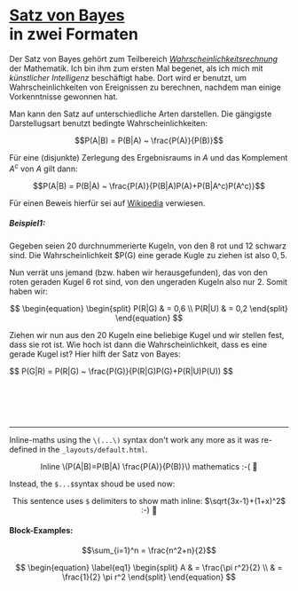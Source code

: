 # [Satz von Bayes](https://de.wikipedia.org/wiki/Satz_von_Bayes)<br>in zwei Formaten

Der Satz von Bayes gehört zum Teilbereich *[Wahrscheinlichkeitsrechnung](./../Wahrscheinlichkeitsrechnung.html)* der Mathematik. Ich bin ihm zum ersten Mal begenet, als ich mich mit *künstlicher Intelligenz* beschäftigt habe. Dort wird er benutzt, um Wahrscheinlichkeiten von Ereignissen zu berechnen, nachdem man einige Vorkenntnisse gewonnen hat.

Man kann den Satz auf unterschiedliche Arten darstellen. Die gängigste Darstellugsart benutzt bedingte Wahrscheinlichkeiten:

$$P(A|B) = P(B|A) ~ \frac{P(A)}{P(B)}$$

Für eine (disjunkte) Zerlegung des Ergebnisraums in $A$ und das Komplement $A^c$ von $A$ gilt dann:

$$P(A|B) = P(B|A) ~ \frac{P(A)}{P(B|A)P(A)+P(B|A^c)P(A^c)}$$

Für einen Beweis hierfür sei auf [Wikipedia](https://de.wikipedia.org/wiki/Satz_von_Bayes) verwiesen.

##### Beispiel1:

Gegeben seien 20 durchnummerierte Kugeln, von den 8 rot und 12 schwarz sind. Die Wahrscheinlichkeit $P(G) eine gerade Kugle zu ziehen ist also $0,5$.

Nun verrät uns jemand (bzw. haben wir herausgefunden), das von den roten geraden Kugel 6 rot sind, von den ungeraden Kugeln also nur 2. Somit haben wir:

$$
\begin{equation}
\begin{split}
P(R|G) & = 0,6 \\
P(R|U) & = 0,2
\end{split}
\end{equation}
$$

Ziehen wir nun aus den 20 Kugeln eine beliebige Kugel und wir stellen fest, dass sie rot ist. Wie hoch ist dann die Wahrscheinlichkeit, dass es eine gerade Kugel ist? Hier hilft der Satz von Bayes:

$$
P(G|R) = P(R|G) ~ \frac{P(G)}{P(R|G)P(G)+P(R|U)P(U))
$$

# &nbsp;

---

Inline-maths using the `\(...\)` syntax don't work any more as it was re-defined in the `_layouts/default.html`.

<p align=center>Inline \(P(A|B)=P(B|A) \frac{P(A)}{P(B)}\) mathematics :-( &#128577;</p>

Instead, the `$...$`syntax shoud be used now:

<center>This sentence uses <code>$</code> delimiters to show math inline: $\sqrt{3x-1}+(1+x)^2$ :-) &#128578;</center>


#### Block-Examples:

$$\sum_{i=1}^n = \frac{n^2+n}{2}$$


$$
\begin{equation} \label{eq1}
\begin{split}
A & = \frac{\pi r^2}{2} \\
 & = \frac{1}{2} \pi r^2
\end{split}
\end{equation}
$$
